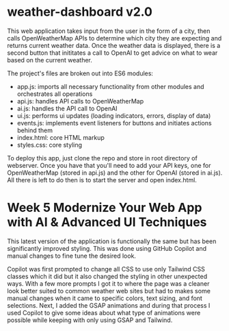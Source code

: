 # weather-dashboard v2.0

This web application takes input from the user in the form of a city, then calls OpenWeatherMap APIs to determine which city they are expecting and returns current weather data.  Once the weather data is displayed, there is a second button that inititates a call to OpenAI to get advice on what to wear based on the current weather.

The project's files are broken out into ES6 modules:
 - app.js: imports all necessary functionality from other modules and orchestrates all operations
 - api.js: handles API calls to OpenWeatherMap
 - ai.js: handles the API call to OpenAI
 - ui.js: performs ui updates (loading indicators, errors, display of data)
 - events.js: implements event listeners for buttons and initiates actions behind them
 - index.html: core HTML markup
 - styles.css: core styling

 To deploy this app, just clone the repo and store in root directory of webserver.  Once you have that you'll need to add your API keys, one for OpenWeatherMap (stored in api.js) and the other for OpenAI (stored in ai.js).  All there is left to do then is to start the server and open index.html.


# Week 5 Modernize Your Web App with AI & Advanced UI Techniques

This latest version of the application is functionally the same but has been significantly improved styling.  This was done using GitHub Copilot and manual changes to fine tune the desired look.  

Copilot was first prompted to change all CSS to use only Tailwind CSS classes which it did but it also changed the styling in other unexpected ways.  With a few more prompts I got it to where the page was a cleaner look better suited to common weather web sites but had to makes some manual changes when it came to specific colors, text sizing, and font selections.  Next, I added the GSAP animations and during that process I used Copilot to give some ideas about what type of animations were possible while keeping with only using GSAP and Tailwind.  